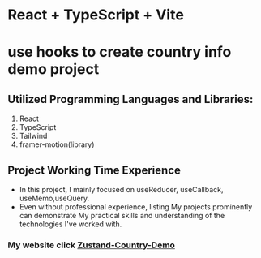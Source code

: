 # React + TypeScript + Vite

# use hooks to create country info demo project 
##  Utilized Programming  Languages and Libraries:
 1. React
 2. TypeScript
 3. Tailwind
 4. framer-motion(library)
 
## Project Working Time Experience
  - In this project, I mainly focused on useReducer, useCallback, useMemo,useQuery.
  - Even without professional experience, listing My projects prominently can demonstrate My practical skills and
understanding of the technologies I've worked with.


### My website click <a href="https://skr-zustand-country.netlify.app/" target="_blank">Zustand-Country-Demo</a>
